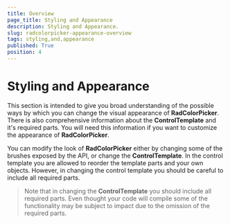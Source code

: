 ```yaml
---
title: Overview
page_title: Styling and Appearance
description: Styling and Appearance.
slug: radcolorpicker-appearance-overview
tags: styling,and,appearance
published: True
position: 4
---
```


# Styling and Appearance

This section is intended to give you broad understanding of the possible ways by which you can change the visual appearance of __RadColorPicker__. There is also comprehensive information about the __ControlTemplate__ and it's required parts. You will need this information if you want to customize the appearance of __RadColorPicker__. 

You can modify the look of __RadColorPicker__ either by changing some of the brushes exposed by the API, or change the __ControlTemplate__. In the control template you are allowed to reorder the template parts and your own objects. However, in changing the control template you should be careful to include all required parts.

>Note that in changing the __ControlTemplate__ you should include all required parts. Even thought your code will compile some of the functionality may be subject to impact due to the omission of the required parts. 